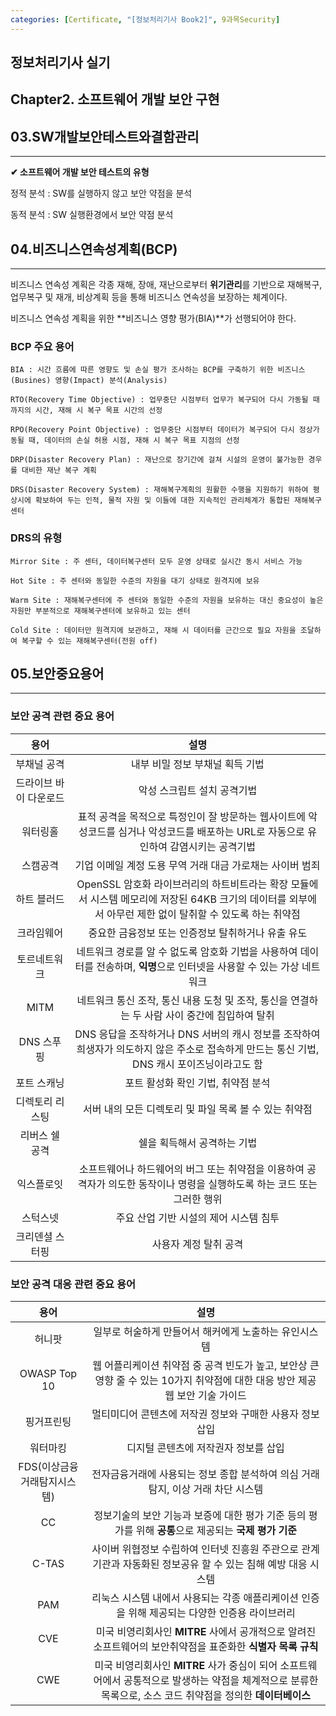 ```yaml
---
categories: [Certificate, "[정보처리기사 Book2]", 9과목Security]
---
```

## 정보처리기사 실기

## Chapter2. 소프트웨어 개발 보안 구현

## 03.SW개발보안테스트와결함관리

<hr>

**✔ 소프트웨어 개발 보안 테스트의 유형**

정적 분석 : SW를 실행하지 않고 보안 약점을 분석

동적 분석 : SW 실행환경에서 보안 약점 분석

## 04.비즈니스연속성계획(BCP)

<hr>

비즈니스 연속성 계획은 각종 재해, 장애, 재난으로부터 **위기관리**를 기반으로 재해복구, 업무복구 및 재개, 비상계획 등을 통해 비즈니스 연속성을 보장하는 체계이다.

비즈니스 연속성 계획을 위한 **비즈니스 영향 평가(BIA)**가 선행되어야 한다.

### BCP 주요 용어

```
BIA : 시간 흐름에 따른 영향도 및 손실 평가 조사하는 BCP를 구축하기 위한 비즈니스(Busines) 영향(Impact) 분석(Analysis)

RTO(Recovery Time Objective) : 업무중단 시점부터 업무가 복구되어 다시 가동될 때까지의 시간, 재해 시 복구 목표 시간의 선정

RPO(Recovery Point Objective) : 업무중단 시점부터 데이터가 복구되어 다시 정상가동될 때, 데이터의 손실 허용 시점, 재해 시 복구 목표 지점의 선정

DRP(Disaster Recovery Plan) : 재난으로 장기간에 걸쳐 시설의 운영이 불가능한 경우를 대비한 재난 복구 계획

DRS(Disaster Recovery System) : 재해복구계획의 원활한 수행을 지원하기 위하여 평상시에 확보하여 두는 인적, 물적 자원 및 이들에 대한 지속적인 관리체계가 통합된 재해복구센터
```

### DRS의 유형

```
Mirror Site : 주 센터, 데이터복구센터 모두 운영 상태로 실시간 동시 서비스 가능

Hot Site : 주 센터와 동일한 수준의 자원을 대기 상태로 원격지에 보유

Warm Site : 재해복구센터에 주 센터와 동일한 수준의 자원을 보유하는 대신 중요성이 높은 자원만 부분적으로 재해복구센터에 보유하고 있는 센터

Cold Site : 데이터만 원격지에 보관하고, 재해 시 데이터를 근간으로 필요 자원을 조달하여 복구할 수 있는 재해복구센터(전원 off)
```

## 05.보안중요용어

<hr>

### 보안 공격 관련 중요 용어

|용어|설명|
|:--:|:--:|
|부채널 공격|내부 비밀 정보 부채널 획득 기법|
|드라이브 바이 다운로드|악성 스크립트 설치 공격기법|
|워터링홀|표적 공격을 목적으로 특정인이 잘 방문하는 웹사이트에 악성코드를 심거나 악성코드를 배포하는 URL로 자동으로 유인하여 감염시키는 공격기법|
|스캠공격|기업 이메일 계정 도용 무역 거래 대금 가로채는 사이버 범죄|
|하트 블러드|OpenSSL 암호화 라이브러리의 하트비트라는 확장 모듈에서 시스템 메모리에 저장된 64KB 크기의 데이터를 외부에서 아무런 제한 없이 탈취할 수 있도록 하는 취약점|
|크라임웨어|중요한 금융정보 또는 인증정보 탈취하거나 유출 유도|
|토르네트워크|네트워크 경로를 알 수 없도록 암호화 기법을 사용하여 데이터를 전송하며, **익명**으로 인터넷을 사용할 수 있는 가상 네트워크|
|MITM|네트워크 통신 조작, 통신 내용 도청 및 조작, 통신을 연결하는 두 사람 사이 중간에 침입하여 탈취|
|DNS 스푸핑|DNS 응답을 조작하거나 DNS 서버의 캐시 정보를 조작하여 희생자가 의도하지 않은 주소로 접속하게 만드는 통신 기법, DNS 캐시 포이즈닝이라고도 함|
|포트 스캐닝|포트 활성화 확인 기법, 취약점 분석|
|디렉토리 리스팅|서버 내의 모든 디렉토리 및 파일 목록 볼 수 있는 취약점|
|리버스 쉘 공격|쉘을 획득해서 공격하는 기법|
|익스플로잇|소프트웨어나 하드웨어의 버그 또는 취약점을 이용하여 공격자가 의도한 동작이나 명령을 실행하도록 하는 코드 또는 그러한 행위|
|스턱스넷|주요 산업 기반 시설의 제어 시스템 침투|
|크리덴셜 스터핑|사용자 계정 탈취 공격|

### 보안 공격 대응 관련 중요 용어

|용어|설명|
|:--:|:--:|
|허니팟|일부로 허술하게 만들어서 해커에게 노출하는 유인시스템|
|OWASP Top 10|웹 어플리케이션 취약점 중 공격 빈도가 높고, 보안상 큰 영향 줄 수 있는 10가지 취약점에 대한 대응 방안 제공 웹 보안 기술 가이드|
|핑거프린팅|멀티미디어 콘텐츠에 저작권 정보와 구매한 사용자 정보 삽입|
|워터마킹|디지털 콘텐츠에 저작권자 정보를 삽입|
|FDS(이상금융거래탐지시스템)|전자금융거래에 사용되는 정보 종합 분석하여 의심 거래 탐지, 이상 거래 차단 시스템|
|CC|정보기술의 보안 기능과 보증에 대한 평가 기준 등의 평가를 위해 **공통**으로 제공되는 **국제 평가 기준**|
|C-TAS|사이버 위협정보 수립하여 인터넷 진흥원 주관으로 관계기관과 자동화된 정보공유 할 수 있는 침해 예방 대응 시스템|
|PAM|리눅스 시스템 내에서 사용되는 각종 애플리케이션 인증을 위해 제공되는 다양한 인증용 라이브러리|
|CVE|미국 비영리회사인 **MITRE** 사에서 공개적으로 알려진 소프트웨어의 보안취약점을 표준화한 **식별자 목록 규칙**|
|CWE|미국 비영리회사인 **MITRE** 사가 중심이 되어 소프트웨어에서 공통적으로 발생하는 약점을 체계적으로 분류한 목록으로, 소스 코드 취약점을 정의한 **데이터베이스**|

